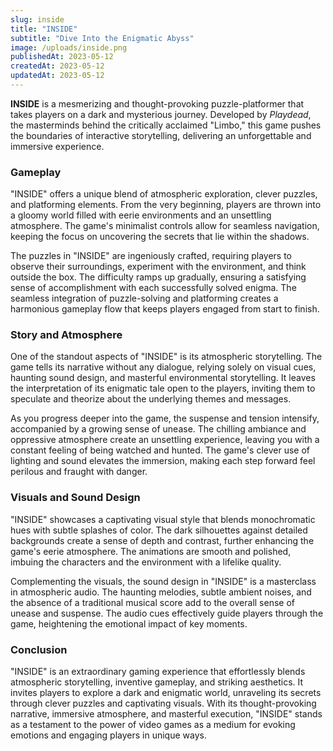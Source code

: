 ```yaml
---
slug: inside
title: "INSIDE"
subtitle: "Dive Into the Enigmatic Abyss"
image: /uploads/inside.png
publishedAt: 2023-05-12
createdAt: 2023-05-12
updatedAt: 2023-05-12
---
```


__INSIDE__ is a mesmerizing and thought-provoking puzzle-platformer that takes players on a dark and mysterious journey. Developed by _Playdead_, the masterminds behind the critically acclaimed "Limbo," this game pushes the boundaries of interactive storytelling, delivering an unforgettable and immersive experience.

### Gameplay
"INSIDE" offers a unique blend of atmospheric exploration, clever puzzles, and platforming elements. From the very beginning, players are thrown into a gloomy world filled with eerie environments and an unsettling atmosphere. The game's minimalist controls allow for seamless navigation, keeping the focus on uncovering the secrets that lie within the shadows.

The puzzles in "INSIDE" are ingeniously crafted, requiring players to observe their surroundings, experiment with the environment, and think outside the box. The difficulty ramps up gradually, ensuring a satisfying sense of accomplishment with each successfully solved enigma. The seamless integration of puzzle-solving and platforming creates a harmonious gameplay flow that keeps players engaged from start to finish.

### Story and Atmosphere
One of the standout aspects of "INSIDE" is its atmospheric storytelling. The game tells its narrative without any dialogue, relying solely on visual cues, haunting sound design, and masterful environmental storytelling. It leaves the interpretation of its enigmatic tale open to the players, inviting them to speculate and theorize about the underlying themes and messages.

As you progress deeper into the game, the suspense and tension intensify, accompanied by a growing sense of unease. The chilling ambiance and oppressive atmosphere create an unsettling experience, leaving you with a constant feeling of being watched and hunted. The game's clever use of lighting and sound elevates the immersion, making each step forward feel perilous and fraught with danger.

### Visuals and Sound Design
"INSIDE" showcases a captivating visual style that blends monochromatic hues with subtle splashes of color. The dark silhouettes against detailed backgrounds create a sense of depth and contrast, further enhancing the game's eerie atmosphere. The animations are smooth and polished, imbuing the characters and the environment with a lifelike quality.

Complementing the visuals, the sound design in "INSIDE" is a masterclass in atmospheric audio. The haunting melodies, subtle ambient noises, and the absence of a traditional musical score add to the overall sense of unease and suspense. The audio cues effectively guide players through the game, heightening the emotional impact of key moments.

### Conclusion
"INSIDE" is an extraordinary gaming experience that effortlessly blends atmospheric storytelling, inventive gameplay, and striking aesthetics. It invites players to explore a dark and enigmatic world, unraveling its secrets through clever puzzles and captivating visuals. With its thought-provoking narrative, immersive atmosphere, and masterful execution, "INSIDE" stands as a testament to the power of video games as a medium for evoking emotions and engaging players in unique ways.